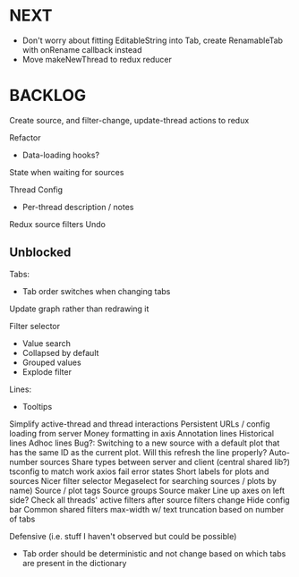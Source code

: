 # NEXT
* Don't worry about fitting EditableString into Tab, create RenamableTab with onRename callback instead
* Move makeNewThread to redux reducer

# BACKLOG
Create source, and filter-change, update-thread actions to redux

Refactor
* Data-loading hooks?

State when waiting for sources

Thread Config
* Per-thread description / notes

Redux source filters
Undo

## Unblocked
Tabs:
* Tab order switches when changing tabs

Update graph rather than redrawing it

Filter selector
* Value search
* Collapsed by default
* Grouped values
* Explode filter

Lines:
* Tooltips

Simplify active-thread and thread interactions
Persistent URLs / config loading from server
Money formatting in axis
Annotation lines
Historical lines
Adhoc lines
Bug?: Switching to a new source with a default plot that has the same ID as the current plot. Will this refresh the line properly?
Auto-number sources
Share types between server and client (central shared lib?)
tsconfig to match work
axios fail error states
Short labels for plots and sources
Nicer filter selector
Megaselect for searching sources / plots by name)
Source / plot tags
Source groups
Source maker
Line up axes on left side?
Check all threads' active filters after source filters change
Hide config bar
Common shared filters
max-width w/ text truncation based on number of tabs

Defensive (i.e. stuff I haven't observed but could be possible)
* Tab order should be deterministic and not change based on which tabs are present in the dictionary